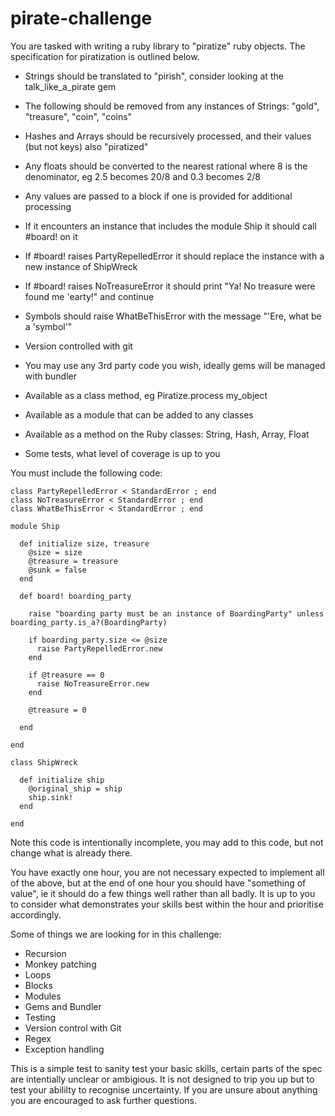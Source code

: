 # pirate-challenge

You are tasked with writing a ruby library to "piratize" ruby objects.
The specification for piratization is outlined below.

- Strings should be translated to "pirish", consider looking at the talk\_like\_a\_pirate gem
- The following should be removed from any instances of Strings: "gold", "treasure", "coin", "coins"
- Hashes and Arrays should be recursively processed, and their values (but not keys) also "piratized"

- Any floats should be converted to the nearest rational where 8 is the denominator, eg 2.5 becomes 20/8 and 0.3 becomes 2/8
- Any values are passed to a block if one is provided for additional processing
- If it encounters an instance that includes the module Ship it should call #board! on it
- If #board! raises PartyRepelledError it should replace the instance with a new instance of ShipWreck
- If #board! raises NoTreasureError it should print "Ya! No treasure were found me 'earty!" and continue
- Symbols should raise WhatBeThisError with the message "'Ere, what be a 'symbol'"
- Version controlled with git
- You may use any 3rd party code you wish, ideally gems will be managed with bundler
- Available as a class method, eg Piratize.process my_object
- Available as a module that can be added to any classes
- Available as a method on the Ruby classes: String, Hash, Array, Float
- Some tests, what level of coverage is up to you

You must include the following code:

````
class PartyRepelledError < StandardError ; end
class NoTreasureError < StandardError ; end
class WhatBeThisError < StandardError ; end

module Ship

  def initialize size, treasure
    @size = size
    @treasure = treasure
    @sunk = false
  end

  def board! boarding_party

    raise "boarding party must be an instance of BoardingParty" unless boarding_party.is_a?(BoardingParty)

    if boarding_party.size <= @size
      raise PartyRepelledError.new
    end

    if @treasure == 0
      raise NoTreasureError.new
    end

    @treasure = 0

  end

end

class ShipWreck

  def initialize ship
    @original_ship = ship
    ship.sink!
  end

end
````

Note this code is intentionally incomplete, you may add to this code, but not change what is already there.

You have exactly one hour, you are not necessary expected to implement all of the above,
but at the end of one hour you should have "something of value", ie it should do a few things well
rather than all badly. It is up to you to consider what demonstrates your skills best within the
hour and prioritise accordingly.

Some of things we are looking for in this challenge:

- Recursion
- Monkey patching
- Loops
- Blocks
- Modules
- Gems and Bundler
- Testing
- Version control with Git
- Regex
- Exception handling

This is a simple test to sanity test your basic skills, certain parts of the spec are intentially unclear or ambigious.
It is not designed to trip you up but to test your abililty to recognise uncertainty. If you are unsure about anything you are encouraged to ask further questions.
